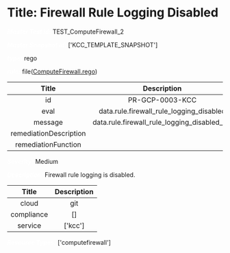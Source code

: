



# Title: Firewall Rule Logging Disabled


***<font color="white">Master Test Id:</font>*** TEST_ComputeFirewall_2

***<font color="white">Master Snapshot Id:</font>*** ['KCC_TEMPLATE_SNAPSHOT']

***<font color="white">type:</font>*** rego

***<font color="white">rule:</font>*** file([ComputeFirewall.rego])  
  
  
  
  

|Title|Description|
| :---: | :---: |
|id|PR-GCP-0003-KCC|
|eval|data.rule.firewall_rule_logging_disabled|
|message|data.rule.firewall_rule_logging_disabled_err|
|remediationDescription||
|remediationFunction||


***<font color="white">Severity:</font>*** Medium

***<font color="white">Description:</font>*** Firewall rule logging is disabled.  
  
  

|Title|Description|
| :---: | :---: |
|cloud|git|
|compliance|[]|
|service|['kcc']|


***<font color="white">Resource Types:</font>*** ['computefirewall']


[ComputeFirewall.rego]: https://github.com/prancer-io/prancer-compliance-test/tree/master/google/kcc/ComputeFirewall.rego
